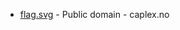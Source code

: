 * [flag.svg](https://commons.wikimedia.org/wiki/File:Eigersund_komm.svg) - Public domain - caplex.no
